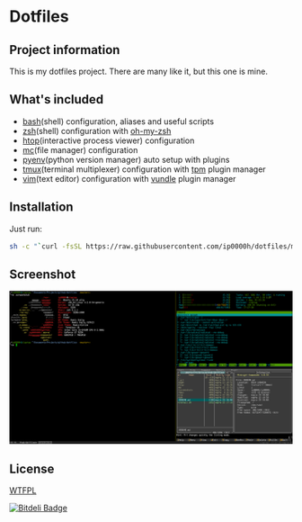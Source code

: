 # Dotfiles
## Project information
This is my dotfiles project. There are many like it, but this one is mine.

## What's included
- [bash](https://www.gnu.org/software/bash/)(shell) configuration, aliases and useful scripts
- [zsh](http://www.zsh.org/)(shell) configuration with [oh-my-zsh](https://raw.github.com/robbyrussell/oh-my-zsh/master/tools/install.sh)
- [htop](http://hisham.hm/htop/)(interactive process viewer) configuration
- [mc](https://www.midnight-commander.org/)(file manager) configuration
- [pyenv](https://github.com/yyuu/pyenv)(python version manager) auto setup with plugins
- [tmux](https://tmux.github.io/)(terminal multiplexer) configuration with [tpm](https://github.com/tmux-plugins/tpm) plugin manager
- [vim](http://www.vim.org/)(text editor) configuration with [vundle](https://github.com/VundleVim/Vundle.vim) plugin manager

## Installation
Just run:
```bash
sh -c "`curl -fsSL https://raw.githubusercontent.com/ip0000h/dotfiles/master/install.sh`"
```

## Screenshot
![screenshot](screenshots/tmux.png)

## License
[WTFPL](http://www.wtfpl.net/txt/copying/)

[![Bitdeli Badge](https://d2weczhvl823v0.cloudfront.net/ip0000h/dotfiles/trend.png)](https://bitdeli.com/free "Bitdeli Badge")
